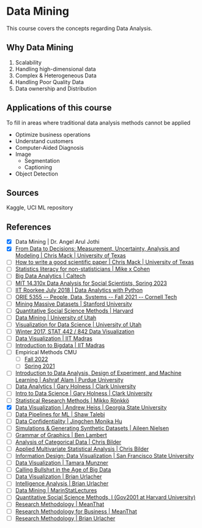 # Data Mining

This course covers the concepts regarding Data Analysis.

## Why Data Mining

1. Scalability
2. Handling high-dimensional data
3. Complex & Heterogeneous Data
4. Handling Poor Quality Data
5. Data ownership and Distribution

## Applications of this course

To fill in areas where traditional data analysis methods cannot be applied

- Optimize business operations
- Understand customers
- Computer-Aided Diagnosis
- Image
    - Segmentation
    - Captioning
- Object Detection

## Sources

Kaggle, UCI ML repository

## References

- [x] Data Mining | Dr. Angel Arul Jothi
- [x] [From Data to Decisions: Measurement, Uncertainty, Analysis and Modeling | Chris Mack | University of Texas](https://www.youtube.com/playlist?list=PLM2eE_hI4gSDnF-mEa9mrIYx7GCLQVN89)
- [ ] [How to write a good scientific paper | Chris Mack | University of Texas](https://lithoguru.com/scientist/litho_papers/How%20to%20write%20a%20good%20scientific%20paper%20-%20Chris%20Mack.pdf)
- [ ] [Statistics literacy for non-statisticians | Mike x Cohen](https://www.youtube.com/playlist?list=PLn0OLiymPak1NA71bAr1CDN9b-lsofgh-)
- [ ] [Big Data Analytics | Caltech](https://www.youtube.com/playlist?list=PL8_xPU5epJdcBqm0mgFoY52yywOHmOI7y)
- [ ] [MIT 14.310x Data Analysis for Social Scientists, Spring 2023](https://www.youtube.com/playlist?list=PLUl4u3cNGP61ATaGTFcSp7bhogloD2wHP)
- [ ] [IIT Roorkee July 2018 | Data Analytics with Python](https://www.youtube.com/playlist?list=PLLy_2iUCG87CNafffzNZPVa9rW-QmOmEv)
- [ ] [ORIE 5355 -- People, Data, Systems -- Fall 2021 -- Cornell Tech](https://www.youtube.com/playlist?list=PLPjsPBAj-5PWX8dWDcqYfMvEuh7DWuBEJ)
- [ ] [Mining Massive Datasets | Stanford University](https://www.youtube.com/playlist?list=PLLssT5z_DsK9JDLcT8T62VtzwyW9LNepV)
- [ ] [Quantitative Social Science Methods | Harvard](https://www.youtube.com/playlist?list=PL0n492lUg2sgSevEQ3bLilGbFph4l92gH)
- [ ] [Data Mining | University of Utah](https://www.youtube.com/playlist?list=PLbuogVdPnkCrnLNqZPnTuG_s19TNDoad0)
- [ ] [Visualization for Data Science | University of Utah](https://www.youtube.com/playlist?list=PLbuogVdPnkCqxVyErIw9jYeCnznwMEHa3)
- [ ] [Winter 2017, STAT 442 / 842 Data Visualization](https://www.youtube.com/playlist?list=PLehuLRPyt1HzQoXEhtNuYTmd0aNQvtyAK)
- [ ] [Data Visualization | IIT Madras](https://www.youtube.com/playlist?list=PLZ2ps__7DhBZ12NClTmMLsnU0mF9ZUSG_)
- [ ] [Introduction to Bigdata | IIT Madras](https://www.youtube.com/playlist?list=PLZ2ps__7DhBZYtBcr1ERnw7Y1QGs7bI3y)
- [ ] Empirical Methods CMU
  - [ ] [Fall 2022](https://www.youtube.com/playlist?list=PLuPUOEODcOmsS409iKohAewobtQswdI7M)
  - [ ] [Spring 2021](https://www.youtube.com/playlist?list=PLuPUOEODcOmu4-QpZ511uYfmrnnaQ7B4B)
- [ ] [Introduction to Data Analysis, Design of Experiment, and Machine Learning | Ashraf Alam | Purdue University](https://www.youtube.com/playlist?list=PLtkeUZItwHK6Db1S3LyQAfWic_0RgXsRd)
- [ ] [Data Analytics | Gary Holness | Clark University](https://www.youtube.com/playlist?list=PLuflXFChe0K_EF8CRg808pz6oDJD0lAIr)
- [ ] [Intro to Data Science | Gary Holness | Clark University](https://www.youtube.com/playlist?list=PLuflXFChe0K8Z6F7lTOmwoFbny_L0ZZFw)
- [ ] [Statistical Research Methods | Mikko Rönkkö](https://www.youtube.com/@mronkko/playlists)
- [x] [Data Visualization | Andrew Heiss | Georgia State University](https://www.youtube.com/@AndrewHeiss/playlists)
- [ ] [Data Pipelines for ML | Shaw Talebi](https://www.youtube.com/watch?v=OnIQrDiTtRM&list=PLz-ep5RbHosWmAt-AMK0MBgh3GeSvbCmL&index=4)
- [ ] [Data Confidentiality | Jingchen Monika Hu](https://www.youtube.com/playlist?list=PL_lWxa4iVNt0XPY0E0MDuGhKvbq_767mr)
- [ ] [Simulations & Generating Synthetic Datasets | Aileen Nielsen](https://www.youtube.com/watch?v=IWv6EZGa4zo)
- [ ] [Grammar of Graphics | Ben Lambert](https://www.youtube.com/playlist?list=PLwJRxp3blEvaYRYWTqQ5ScIow8ZBm3Q92)
- [ ] [Analysis of Categorical Data | Chris Bilder](https://www.youtube.com/playlist?list=PLugR2r-GFd_Bls6819PTQvnRbwWMSqMwR)
- [ ] [Applied Multivariate Statistical Analysis | Chris Bilder](https://www.youtube.com/playlist?list=PLugR2r-GFd_DxK7anKgX6H7AkKhuG6Pv9)
- [ ] [Information Design: Data Visualization | San Francisco State University](https://www.youtube.com/playlist?list=PLM4DV2Cfgpjv2lw6DOX-efCyG_ZvQgxSL)
- [ ] [Data Visualization | Tamara Munzner](https://www.youtube.com/playlist?list=PLT4XLHmqHJBeB5LwmRmo6ln-m7K3lGvrk)
- [ ] [Calling Bullshxt in the Age of Big Data](https://www.youtube.com/playlist?list=PLPnZfvKID1Sje5jWxt-4CSZD7bUI4gSPS)
- [ ] [Data Visualization | Brian Urlacher](https://www.youtube.com/playlist?list=PLxzz0tls2X9By7wnoJmUTVzS32baH8-CH)
- [ ] [Intelligence Analysis | Brian Urlacher](https://www.youtube.com/playlist?list=PLxzz0tls2X9DEgbqzcerj1kBXbWpDT4w_)
- [ ] [Data Mining | MarinStatLectures](https://www.youtube.com/@marinstatlectures)
- [ ] [Quantitative Social Science Methods, I (Gov2001 at Harvard University)](https://www.youtube.com/playlist?list=PL0n492lUg2sgSevEQ3bLilGbFph4l92gH)
- [ ] [Research Methodology | MeanThat](https://www.youtube.com/playlist?list=PLZDZwPWTxRmEcM_iqfJAMRMG5jvW7Lp8T)
- [ ] [Research Methodology for Business | MeanThat](https://www.youtube.com/playlist?list=PLZDZwPWTxRmFHK1ak8xK1dRowlv1pm3tS)
- [ ] [Research Methodology | Brian Urlacher](https://www.youtube.com/playlist?list=PLxzz0tls2X9Bf_0LQxNbuEx4DxinkDp8-)
